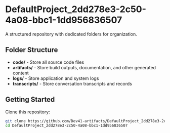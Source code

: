 # DefaultProject_2dd278e3-2c50-4a08-bbc1-1dd956836507
A structured repository with dedicated folders for organization.

## Folder Structure

- **code/** - Store all source code files
- **artifacts/** - Store build outputs, documentation, and other generated content
- **logs/** - Store application and system logs
- **transcripts/** - Store conversation transcripts and records

## Getting Started

Clone this repository:
```bash
git clone https://github.com/Dev41-artifacts/DefaultProject_2dd278e3-2c50-4a08-bbc1-1dd956836507
cd DefaultProject_2dd278e3-2c50-4a08-bbc1-1dd956836507
```

